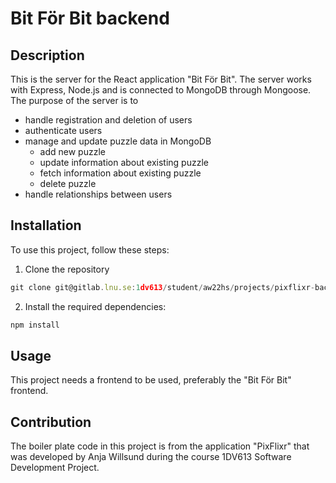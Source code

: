 # Bit För Bit backend

## Description
This is the server for the React application "Bit För Bit". The server works with Express, Node.js and is connected to MongoDB through Mongoose. The purpose of the server is to
- handle registration and deletion of users
- authenticate users
- manage and update puzzle data in MongoDB
  - add new puzzle
  - update information about existing puzzle
  - fetch information about existing puzzle
  - delete puzzle
- handle relationships between users

## Installation
To use this project, follow these steps:

1. Clone the repository
```javascript
git clone git@gitlab.lnu.se:1dv613/student/aw22hs/projects/pixflixr-backend.git
```
2. Install the required dependencies: 
```javascript
npm install
```  

## Usage
This project needs a frontend to be used, preferably the "Bit För Bit" frontend.

## Contribution
The boiler plate code in this project is from the application "PixFlixr" that was developed by Anja Willsund during the course 1DV613 Software Development Project.